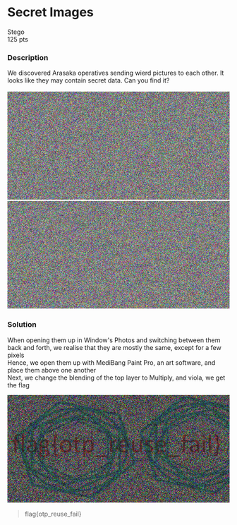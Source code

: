# Secret Images

Stego<br/>
125 pts<br/>

### Description
We discovered Arasaka operatives sending wierd pictures to each other. It looks like they may contain secret data. Can you find it?<br/><br/>
![Img1](/Tenable2021/Assets/crypted1.png) <br/> 
![Img2](/Tenable2021/Assets/crypted2.png) <br/> 




### Solution
When opening them up in Window's Photos and switching between them back and forth, we realise that they are mostly the same, except for a few pixels<br/>
Hence, we open them up with MediBang Paint Pro, an art software, and place them above one another<br/>
Next, we change the blending of the top layer to Multiply, and viola, we get the flag<br/>

![Solution](/Tenable2021/Assets/secretimages.png)

> flag{otp_reuse_fail}
